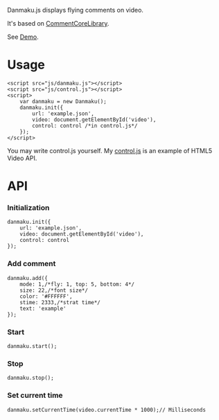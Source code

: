 ﻿Danmaku.js displays flying comments on video.

It's based on [CommentCoreLibrary](https://github.com/jabbany/CommentCoreLibrary).

See [Demo](https://weizhenye.github.com/Danmaku/).

# Usage
	<script src="js/danmaku.js"></script>
	<script src="js/control.js"></script>
	<script>
		var	danmaku = new Danmaku();
		danmaku.init({
			url: 'example.json',
			video: document.getElementById('video'),
			control: control /*in control.js*/
		});
	</script>
You may write control.js yourself. My [control.js](https://github.com/weizhenye/Danmaku/blob/master/control.js) is an example of HTML5 Video API.


# API

### Initialization
	danmaku.init({
		url: 'example.json',
		video: document.getElementById('video'),
		control: control
	});
### Add comment
	danmaku.add({
		mode: 1,/*fly: 1, top: 5, bottom: 4*/
		size: 22,/*font size*/
		color: '#FFFFFF',
		stime: 2333,/*strat time*/
		text: 'example'
	});
### Start
	danmaku.start();
### Stop
	danmaku.stop();
### Set current time
	danmaku.setCurrentTime(video.currentTime * 1000);// Milliseconds

